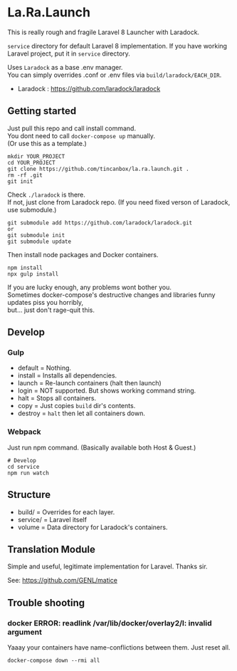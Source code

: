# La.Ra.Launch

This is really rough and fragile Laravel 8 Launcher with Laradock.

`service` directory for default Laravel 8 implementation.
If you have working Laravel project, put it in `service` directory.

Uses `Laradock` as a base .env manager.  
You can simply overrides .conf or .env files via `build/laradock/EACH_DIR`.

- Laradock : https://github.com/laradock/laradock


## Getting started

Just pull this repo and call install command.  
You dont need to call `docker-compose up` manually.  
(Or use this as a template.)

```
mkdir YOUR_PROJECT
cd YOUR_PROJECT
git clone https://github.com/tincanbox/la.ra.launch.git .
rm -rf .git
git init
```

Check `./laradock` is there.  
If not, just clone from Laradock repo.
(If you need fixed verson of Laradock, use submodule.)

```
git submodule add https://github.com/laradock/laradock.git
or
git submodule init
git submodule update
```

Then install node packages and Docker containers.

```
npm install
npx gulp install
```

If you are lucky enough, any problems wont bother you.  
Sometimes docker-compose's destructive changes and libraries funny updates piss you horribly,  
but... just don't rage-quit this.

## Develop

### Gulp

- default = Nothing.
- install = Installs all dependencies.
- launch = Re-launch containers (halt then launch)
- login = NOT supported. But shows working command string.
- halt = Stops all containers.
- copy = Just copies `build` dir's contents.
- destroy = `halt` then let all containers down.


### Webpack

Just run npm command.
(Basically available both Host & Guest.)

```
# Develop
cd service
npm run watch
```

## Structure

- build/ = Overrides for each layer.
- service/ = Laravel itself
- volume = Data directory for Laradock's containers.


## Translation Module

Simple and useful, legitimate implementation for Laravel. Thanks sir.

See: https://github.com/GENL/matice


## Trouble shooting

### docker ERROR: readlink /var/lib/docker/overlay2/l: invalid argument

Yaaay your containers have name-conflictions between them. Just reset all.

```
docker-compose down --rmi all
```

